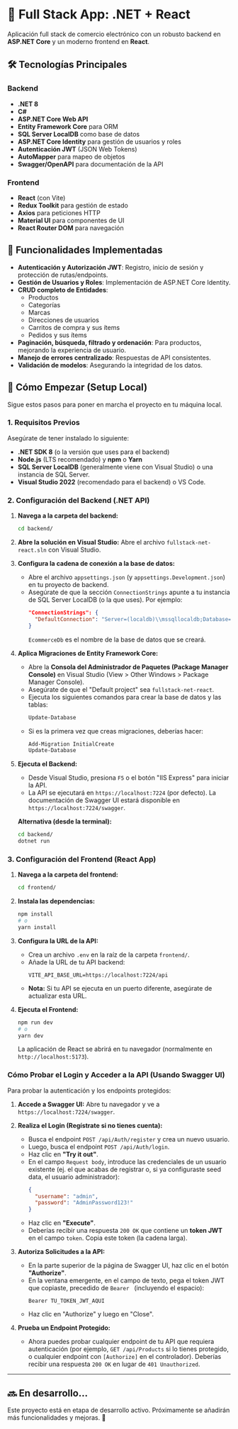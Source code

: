 # 🧩 Full Stack App: .NET + React

Aplicación full stack de comercio electrónico con un robusto backend en **ASP.NET Core** y un moderno frontend en **React**.

## 🛠️ Tecnologías Principales

### Backend
* **.NET 8** 
* **C#**
* **ASP.NET Core Web API**
* **Entity Framework Core** para ORM
* **SQL Server LocalDB** como base de datos
* **ASP.NET Core Identity** para gestión de usuarios y roles
* **Autenticación JWT** (JSON Web Tokens)
* **AutoMapper** para mapeo de objetos
* **Swagger/OpenAPI** para documentación de la API

### Frontend
* **React** (con Vite)
* **Redux Toolkit** para gestión de estado
* **Axios** para peticiones HTTP
* **Material UI** para componentes de UI
* **React Router DOM** para navegación

## 🎯 Funcionalidades Implementadas

* **Autenticación y Autorización JWT**: Registro, inicio de sesión y protección de rutas/endpoints.
* **Gestión de Usuarios y Roles**: Implementación de ASP.NET Core Identity.
* **CRUD completo de Entidades**:
    * Productos
    * Categorías
    * Marcas
    * Direcciones de usuarios
    * Carritos de compra y sus ítems
    * Pedidos y sus ítems
* **Paginación, búsqueda, filtrado y ordenación**: Para productos, mejorando la experiencia de usuario.
* **Manejo de errores centralizado**: Respuestas de API consistentes.
* **Validación de modelos**: Asegurando la integridad de los datos.

## 🚀 Cómo Empezar (Setup Local)

Sigue estos pasos para poner en marcha el proyecto en tu máquina local.

### 1. Requisitos Previos

Asegúrate de tener instalado lo siguiente:

* **.NET SDK 8** (o la versión que uses para el backend)
* **Node.js** (LTS recomendado) y **npm** o **Yarn**
* **SQL Server LocalDB** (generalmente viene con Visual Studio) o una instancia de SQL Server.
* **Visual Studio 2022** (recomendado para el backend) o VS Code.

### 2. Configuración del Backend (.NET API)

1.  **Navega a la carpeta del backend:**
    ```bash
    cd backend/
    ```
2.  **Abre la solución en Visual Studio:**
    Abre el archivo `fullstack-net-react.sln` con Visual Studio.

3.  **Configura la cadena de conexión a la base de datos:**
    * Abre el archivo `appsettings.json` (y `appsettings.Development.json`) en tu proyecto de backend.
    * Asegúrate de que la sección `ConnectionStrings` apunte a tu instancia de SQL Server LocalDB (o la que uses). Por ejemplo:
        ```json
        "ConnectionStrings": {
          "DefaultConnection": "Server=(localdb)\\mssqllocaldb;Database=EcommerceDb;Trusted_Connection=True;MultipleActiveResultSets=true"
        }
        ```
        `EcommerceDb` es el nombre de la base de datos que se creará.

4.  **Aplica Migraciones de Entity Framework Core:**
    * Abre la **Consola del Administrador de Paquetes (Package Manager Console)** en Visual Studio (View > Other Windows > Package Manager Console).
    * Asegúrate de que el "Default project" sea `fullstack-net-react`.
    * Ejecuta los siguientes comandos para crear la base de datos y las tablas:
        ```powershell
        Update-Database
        ```
    * Si es la primera vez que creas migraciones, deberías hacer:
        ```powershell
        Add-Migration InitialCreate
        Update-Database
        ```

5.  **Ejecuta el Backend:**
    * Desde Visual Studio, presiona `F5` o el botón "IIS Express" para iniciar la API.
    * La API se ejecutará en `https://localhost:7224` (por defecto). La documentación de Swagger UI estará disponible en `https://localhost:7224/swagger`.

    **Alternativa (desde la terminal):**
    ```bash
    cd backend/
    dotnet run
    ```

### 3. Configuración del Frontend (React App)

1.  **Navega a la carpeta del frontend:**
    ```bash
    cd frontend/
    ```
2.  **Instala las dependencias:**
    ```bash
    npm install
    # o
    yarn install
    ```
3.  **Configura la URL de la API:**
    * Crea un archivo `.env` en la raíz de la carpeta `frontend/`.
    * Añade la URL de tu API backend:
        ```
        VITE_API_BASE_URL=https://localhost:7224/api
        ```
    * **Nota:** Si tu API se ejecuta en un puerto diferente, asegúrate de actualizar esta URL.

4.  **Ejecuta el Frontend:**
    ```bash
    npm run dev
    # o
    yarn dev
    ```
    La aplicación de React se abrirá en tu navegador (normalmente en `http://localhost:5173`).

### Cómo Probar el Login y Acceder a la API (Usando Swagger UI)

Para probar la autenticación y los endpoints protegidos:

1.  **Accede a Swagger UI:**
    Abre tu navegador y ve a `https://localhost:7224/swagger`.

2.  **Realiza el Login (Regístrate si no tienes cuenta):**
    * Busca el endpoint `POST /api/Auth/register` y crea un nuevo usuario.
    * Luego, busca el endpoint `POST /api/Auth/login`.
    * Haz clic en **"Try it out"**.
    * En el campo `Request body`, introduce las credenciales de un usuario existente (ej. el que acabas de registrar o, si ya configuraste seed data, el usuario administrador):
        ```json
        {
          "username": "admin",
          "password": "AdminPassword123!"
        }
        ```
    * Haz clic en **"Execute"**.
    * Deberías recibir una respuesta `200 OK` que contiene un **token JWT** en el campo `token`. Copia este token (la cadena larga).

3.  **Autoriza Solicitudes a la API:**
    * En la parte superior de la página de Swagger UI, haz clic en el botón **"Authorize"**.
    * En la ventana emergente, en el campo de texto, pega el token JWT que copiaste, precedido de `Bearer ` (incluyendo el espacio):
        ```
        Bearer TU_TOKEN_JWT_AQUI
        ```
    * Haz clic en "Authorize" y luego en "Close".

4.  **Prueba un Endpoint Protegido:**
    * Ahora puedes probar cualquier endpoint de tu API que requiera autenticación (por ejemplo, `GET /api/Products` si lo tienes protegido, o cualquier endpoint con `[Authorize]` en el controlador). Deberías recibir una respuesta `200 OK` en lugar de `401 Unauthorized`.

---

## 🔜 En desarrollo...

Este proyecto está en etapa de desarrollo activo. Próximamente se añadirán más funcionalidades y mejoras. 🚧
